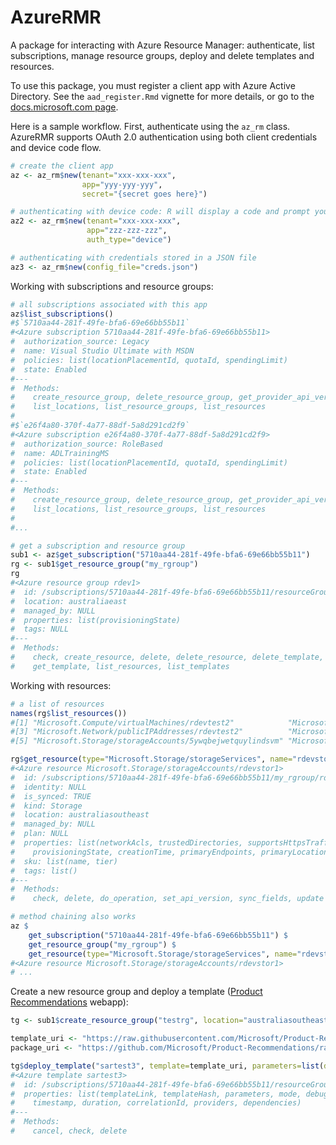 # AzureRMR

A package for interacting with Azure Resource Manager: authenticate, list subscriptions, manage resource groups, deploy and delete templates and resources.

To use this package, you must register a client app with Azure Active Directory. See the `aad_register.Rmd` vignette for more details, or go to the [docs.microsoft.com page](https://docs.microsoft.com/en-us/azure/azure-resource-manager/resource-group-create-service-principal-portal).

Here is a sample workflow. First, authenticate using the `az_rm` class. AzureRMR supports OAuth 2.0 authentication using both client credentials and device code flow.

```r
# create the client app
az <- az_rm$new(tenant="xxx-xxx-xxx",
                app="yyy-yyy-yyy",
                secret="{secret goes here}")

# authenticating with device code: R will display a code and prompt you to verify
az2 <- az_rm$new(tenant="xxx-xxx-xxx",
                 app="zzz-zzz-zzz",
                 auth_type="device")

# authenticating with credentials stored in a JSON file
az3 <- az_rm$new(config_file="creds.json")
```

Working with subscriptions and resource groups:

```r
# all subscriptions associated with this app
az$list_subscriptions()
#$`5710aa44-281f-49fe-bfa6-69e66bb55b11`
#<Azure subscription 5710aa44-281f-49fe-bfa6-69e66bb55b11>
#  authorization_source: Legacy
#  name: Visual Studio Ultimate with MSDN
#  policies: list(locationPlacementId, quotaId, spendingLimit)
#  state: Enabled
#---
#  Methods:
#    create_resource_group, delete_resource_group, get_provider_api_version, get_resource_group,
#    list_locations, list_resource_groups, list_resources
#
#$`e26f4a80-370f-4a77-88df-5a8d291cd2f9`
#<Azure subscription e26f4a80-370f-4a77-88df-5a8d291cd2f9>
#  authorization_source: RoleBased
#  name: ADLTrainingMS
#  policies: list(locationPlacementId, quotaId, spendingLimit)
#  state: Enabled
#---
#  Methods:
#    create_resource_group, delete_resource_group, get_provider_api_version, get_resource_group,
#    list_locations, list_resource_groups, list_resources
#
#...

# get a subscription and resource group
sub1 <- az$get_subscription("5710aa44-281f-49fe-bfa6-69e66bb55b11")
rg <- sub1$get_resource_group("my_rgroup")
rg
#<Azure resource group rdev1>
#  id: /subscriptions/5710aa44-281f-49fe-bfa6-69e66bb55b11/resourceGroups/rdev1
#  location: australiaeast
#  managed_by: NULL
#  properties: list(provisioningState)
#  tags: NULL
#---
#  Methods:
#    check, create_resource, delete, delete_resource, delete_template, deploy_template, get_resource,
#    get_template, list_resources, list_templates
```

Working with resources:

```r
# a list of resources
names(rg$list_resources())
#[1] "Microsoft.Compute/virtualMachines/rdevtest2"            "Microsoft.Network/networkInterfaces/rdevtest2"         
#[3] "Microsoft.Network/publicIPAddresses/rdevtest2"          "Microsoft.Network/virtualNetworks/rdevtest2"           
#[5] "Microsoft.Storage/storageAccounts/5ywqbejwetquylindsvm" "Microsoft.Storage/storageAccounts/rdevstor1"

rg$get_resource(type="Microsoft.Storage/storageServices", name="rdevstor1")
#<Azure resource Microsoft.Storage/storageAccounts/rdevstor1>
#  id: /subscriptions/5710aa44-281f-49fe-bfa6-69e66bb55b11/my_rgroup/rdev1/providers/Microsoft.Sto ...
#  identity: NULL
#  is_synced: TRUE
#  kind: Storage
#  location: australiasoutheast
#  managed_by: NULL
#  plan: NULL
#  properties: list(networkAcls, trustedDirectories, supportsHttpsTrafficOnly, encryption,
#    provisioningState, creationTime, primaryEndpoints, primaryLocation, statusOfPrimary)
#  sku: list(name, tier)
#  tags: list()
#---
#  Methods:
#    check, delete, do_operation, set_api_version, sync_fields, update

# method chaining also works
az $
    get_subscription("5710aa44-281f-49fe-bfa6-69e66bb55b11") $
    get_resource_group("my_rgroup") $
    get_resource(type="Microsoft.Storage/storageServices", name="rdevstor1")
#<Azure resource Microsoft.Storage/storageAccounts/rdevstor1>
# ...
```

Create a new resource group and deploy a template ([Product Recommendations](https://github.com/Microsoft/Product-Recommendations) webapp):

```r
tg <- sub1$create_resource_group("testrg", location="australiasoutheast")

template_uri <- "https://raw.githubusercontent.com/Microsoft/Product-Recommendations/master/saw/recommendationswebapp/core/arm/resources.json"
package_uri <- "https://github.com/Microsoft/Product-Recommendations/raw/master/saw/recommendationswebapp/assets/Recommendations.WebApp.zip"

tg$deploy_template("sartest3", template=template_uri, parameters=list(deployPackageUri=package_uri))
#<Azure template sartest3>
#  id: /subscriptions/5710aa44-281f-49fe-bfa6-69e66bb55b11/resourceGroups/testrg/providers/Microsoft.Resour ...
#  properties: list(templateLink, templateHash, parameters, mode, debugSetting, provisioningState,
#    timestamp, duration, correlationId, providers, dependencies)
#---
#  Methods:
#    cancel, check, delete

```

